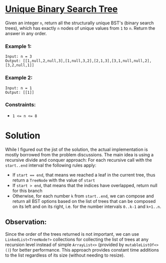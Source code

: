 # [Unique Binary Search Tree](https://leetcode.com/explore/challenge/card/september-leetcoding-challenge-2021/636/week-1-september-1st-september-7th/3961/)

Given an integer `n`, return all the structurally unique BST's (binary search trees), which has exactly `n` nodes of unique values from `1` to `n`. Return the answer in any order.
 
### Example 1:
```
Input: n = 3
Output: [[1,null,2,null,3],[1,null,3,2],[2,1,3],[3,1,null,null,2],[3,2,null,1]]
```

### Example 2:
```
Input: n = 1
Output: [[1]]
```

### Constraints:
- `1 <= n <= 8`

# Solution
While I figured out the jist of the solution, the actual implementation is mostly borrowed from the problem discussions.
The main idea is using a recursive divide and conquer approach: 
For each recursive call with the `start..end` interval the following rules apply:
- If `start == end`, that means we reached a leaf in the current tree, thus return a `TreeNode` with the value of `start`
- If `start > end`, that means that the indices have overlapped, return null for this branch
- Otherwise, for each number `k` from `start..end`, we can compose and return all BST options based on the list of trees that can be composed on its left and on its right, i.e. for the number intervals `0..k-1` and `k+1..n`.

## Observation:
Since the order of the trees returned is not important, we can use `LinkedList<TreeNode?>` collections for collecting the list of trees at any recursion level instead of simple `ArrayList<>` (provided by `mutableListOf<>()`) for better performance. This approach provides constant time additions to the list regardless of its size (without needing to resize).